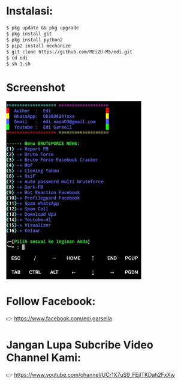 # Instalasi:

```
$ pkg update && pkg upgrade
$ pkg install git
$ pkg install python2
$ pip2 install mechanize
$ git clone https://github.com/MEiZU-M5/edi.git
$ cd edi
$ sh 1.sh
```

# Screenshot
![screenshot](screnshoot.jpg)

# Follow Facebook:
👉 https://www.facebook.com/edi.garsella

# Jangan Lupa Subcribe Video Channel Kami:
👉 https://www.youtube.com/channel/UCr1X7uS9_FEjITKDah2FxXw

